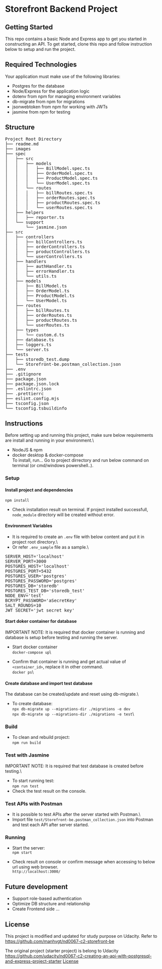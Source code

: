 # Storefront Backend Project

## Getting Started

This repo contains a basic Node and Express app to get you started in constructing an API. To get started, clone this repo and follow instruction below to setup and run the project.

## Required Technologies

Your application must make use of the following libraries:

- Postgres for the database
- Node/Express for the application logic
- dotenv from npm for managing environment variables
- db-migrate from npm for migrations
- jsonwebtoken from npm for working with JWTs
- jasmine from npm for testing

## Structure
<pre>
Project Root Directory
├── readme.md
├── images
├── spec
│   ├── src
│   │   ├── models
│   │   │   ├── BillModel.spec.ts
│   │   │   ├── OrderModel.spec.ts
│   │   │   ├── ProductModel.spec.ts
│   │   │   └── UserModel.spec.ts
│   │   └── routes
│   │   │   ├── billRoutes.spec.ts
│   │   │   ├── orderRoutes.spec.ts
│   │   │   ├── productRoutes.spec.ts
│   │   │   └── userRoutes.spec.ts
│   ├── helpers
│   │   ├── reporter.ts
│   └── support
│       └── jasmine.json
├── src
│   ├── controllers
│   │   ├── billControllers.ts
│   │   ├── orderControllers.ts
│   │   ├── productControllers.ts
│   │   └── userControllers.ts
│   ├── handlers
│   │   ├── authHandler.ts
│   │   ├── errorHandler.ts
│   │   └── utils.ts
│   ├── models
│   │   ├── BillModel.ts
│   │   ├── OrderModel.ts
│   │   ├── ProductModel.ts
│   │   └── UserModel.ts
│   ├── routes
│   │   ├── billRoutes.ts
│   │   ├── orderRoutes.ts
│   │   ├── productRoutes.ts
│   │   └── userRoutes.ts
│   ├── types
│   │   └── custom.d.ts
│   ├── database.ts
│   ├── loggers.ts
│   └── server.ts
├── tests
│   ├── storedb_test.dump
│   └── Storefront-be.postman_collection.json
├── .env
├── .gitignore
├── package.json
├── package.json.lock
├── .eslintrc.json
├── .prettierrc
├── eslint.config.mjs
├── tsconfig.json
└── tsconfig.tsbuildinfo
</pre>

## Instructions

Before setting up and running this project, make sure below requirements are install and running in your environment.\
- NodeJS & npm
- docker desktop & docker-compose\
To install, run... Go to project dirrectory and run below command on terminal (or cmd/windows powershell..).

### Setup

#### Install project and dependencies

`npm install`

- Check installation result on terminal. If project installed successfull, `node_module` directory will be created without error.

#### Environment Variables
- It is required to create an `.env` file with below content and put it in project root directory.\
- Or refer `.env_sample` file as a sample.\

<pre>
SERVER_HOST='localhost'
SERVER_PORT=3000
POSTGRES_HOST='localhost'
POSTGRES_PORT=5432
POSTGRES_USER='postgres'
POSTGRES_PASSWORD='postgres'
POSTGRES_DB='storedb'
POSTGRES_TEST_DB='storedb_test'
NODE_ENV='test'
BCRYPT_PASSWORD='aSecretKey'
SALT_ROUNDS=10
JWT_SECRET='jwt_secret_key'
</pre>

#### Start doker container for database
IMPORTANT NOTE: It is required that docker container is running and database is setup before testing and running the server.

- Start docker container\
  `docker-compose up`\

- Confirm that container is running and get actual value of `<container_id>`, replace it in other command.\
  `docker ps`\

#### Create database and import test database
The database can be created/update and reset using db-migrate.\
- To create database:\
  `npx db-migrate up --migrations-dir ./migrations -e dev`\
  `npx db-migrate up --migrations-dir ./migrations -e test`\

### Build

- To clean and rebuild project:\
  `npm run build`

### Test with Jasmine
IMPORTANT NOTE: It is required that test database is created before testing.\
- To start running test:\
`npm run test`
- Check the test result on the console.

### Test APIs with Postman
- It is possible to test APIs after the server started with Postman.\
- Import file `test/Storefront-be.postman_collection.json` into Postman and test each API after server started.

### Running
- Start the server:\
  `npm start`

- Check result on console or confirm message when accessing to below url using web browser.\
  `http://localhost:3000/`

## Future development

- Support role-based authentication
- Optimize DB structure and relationship
- Create Frontend side
  ...

## License

This project is modified and updated for study purpose on Udacity.
Refer to https://github.com/manhvgt/nd0067-c2-storefront-be

The original project (starter project) is belong to Udacity https://github.com/udacity/nd0067-c2-creating-an-api-with-postgresql-and-express-project-starter
[License](LICENSE.txt)
